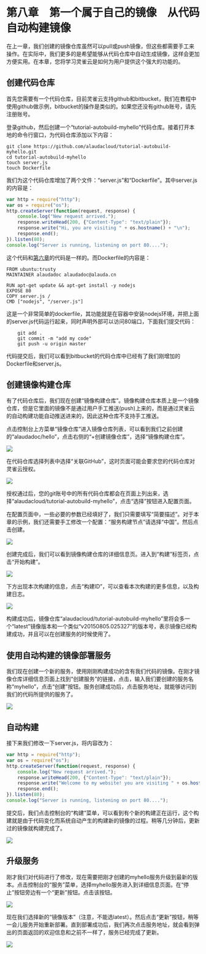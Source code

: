 # 第八章　第一个属于自己的镜像　从代码自动构建镜像

在上一章，我们创建的镜像仓库虽然可以pull或push镜像，但这些都需要手工来操作。在实际中，我们更多的是希望能够从代码仓库中自动生成镜像，这样会更加方便实用。在本章，您将学习灵雀云是如何为用户提供这个强大的功能的。

## 创建代码仓库

首先您需要有一个代码仓库，目前灵雀云支持github和bitbucket，我们在教程中使用github做示例，bitbucket的操作是类似的。如果您还没有github账号，请先注册账号。

登录github，然后创建一个“tutorial-autobuild-myhello”代码仓库。接着打开本地的命令行窗口，为代码仓库添加以下内容：

	git clone https://github.com/alaudacloud/tutorial-autobuild-myhello.git
	cd tutorial-autobuild-myhello
	touch server.js
	touch Dockerfile

我们为这个代码仓库增加了两个文件：“server.js”和“Dockerfile”。其中server.js的内容是：

```javascript
var http = require("http");
var os = require("os");
http.createServer(function(request, response) {
	console.log("New request arrived.");
	response.writeHead(200, {"Content-Type": "text/plain"});
	response.write("Hi, you are visiting " + os.hostname() + "\n");
	response.end();
}).listen(80);
console.log("Server is running, listening on port 80....");
```

这个代码和[第六章](debug.md)的代码是一样的。而Dockerfile的内容是：

```
FROM ubuntu:trusty
MAINTAINER alaudadoc alaudadoc@alauda.cn

RUN apt-get update && apt-get install -y nodejs
EXPOSE 80
COPY server.js /
CMD ["nodejs", "/server.js"]
```

这是一个非常简单的dockerfile，其功能就是在容器中安装nodejs环境，并把上面的server.js代码运行起来，同时声明外部可以访问80端口，下面我们提交代码：

		git add .
		git commit -m "add my code"
		git push -u origin master

代码提交后，我们可以看到bitbucket的代码仓库中已经有了我们刚增加的Dockerfile和server.js。

## 创建镜像构建仓库

有了代码仓库后，我们现在创建“镜像构建仓库”。镜像构建仓库本质上是一个镜像仓库，但是它里面的镜像不是通过用户手工推送(push)上来的，而是通过灵雀云的自动构建功能自动推送进来的，因此这种仓库不支持手工推送。

点击控制台上方菜单“镜像仓库”进入镜像仓库列表，可以看到我们之前创建的“alaudadoc/hello”，点击右侧的“+创建镜像仓库”，选择“镜像构建仓库”。

![](../images/tutorial/autobuild-create5.png)

在代码仓库选择列表中选择“关联GitHub”，这时页面可能会要求您的代码仓库对灵雀云授权。

![](../images/tutorial/autobuild-gitauth.png)

授权通过后，您的git账号中的所有代码仓库都会在页面上列出来，选择“alaudacloud/tutorial-autobuild-myhello”，点击“选择”按钮进入配置页面。

在配置页面中，一些必要的参数已经填好了，我们只需要填写“简要描述”。对于本章的示例，我们还需要手工修改一个配置：“服务构建节点”请选择“中国”。然后点击创建。

![](../images/tutorial/autobuild-create8.png)

创建完成后，我们可以看到镜像构建仓库的详细信息页。进入到“构建”标签页，点击“开始构建”。

![](../images/tutorial/autobuild-build1.png)

下方出现本次构建的信息，点击“构建ID”，可以查看本次构建的更多信息，以及构建日志。

![](../images/tutorial/autobuild-build3.png)

构建成功后，镜像仓库“alaudacloud/tutorial-autobuild-myhello”里将会多一个“latest”镜像版本和一个类似“v20150805.025327”的版本号，表示镜像已经构建成功，并且可以在创建服务的时候使用了。

## 使用自动构建的镜像部署服务

我们现在创建一个新的服务，使用刚刚构建成功的含有我们代码的镜像。在刚才镜像仓库详细信息页面上找到“创建服务”的链接，点击，输入我们要创建的服务名称“myhello”，点击“创建”按钮。服务创建成功后，点击服务地址，就能够访问到我们的代码所提供的服务了。

![](../images/tutorial/autobuild-visit.png)

## 自动构建

接下来我们修改一下server.js，将内容改为：

```javascript
var http = require("http");
var os = require("os");
http.createServer(function(request, response) {
	console.log("New request arrived.");
	response.writeHead(200, {"Content-Type": "text/plain"});
	response.write("Welcome to my website! you are visiting " + os.hostname() + "\n");
	response.end();
}).listen(80);
console.log("Server is running, listening on port 80....");
```

提交后，我们点击控制台的“构建”菜单，可以看到有个新的构建正在运行，这个构建就是由于代码变化而系统自动产生的构建新的镜像的过程。稍等几分钟后，更新过的镜像就构建完成了。

![](../images/tutorial/autobuild-rebuild.png)

## 升级服务

刚才我们对代码进行了修改，现在需要把刚才创建的myhello服务升级到最新的版本。点击控制台的“服务”菜单，选择myhello服务进入到详细信息页面。在“停止”按钮旁边有一个“更新”按钮。点击该按钮。

![](../images/tutorial/autobuild-redeploy.png)

现在我们选择新的“镜像版本”（注意，不能选latest）。然后点击“更新”按钮，稍等一会儿服务开始重新部署。直到部署成功后，我们再次点击服务地址，就会看到弹出的页面返回的欢迎信息和之前不一样了，服务已经完成了更新。

![](../images/tutorial/autobuild-revisit.png)

